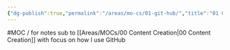 ```yaml
---
{"dg-publish":true,"permalink":"/areas/mo-cs/01-git-hub/","title":"01 GitHub","updated":"2023-10-15T11:04:44.452+08:00"}
---
```



#MOC  / for notes sub to [[Areas/MOCs/00 Content Creation\|00 Content Creation]] with focus on how I use GitHub